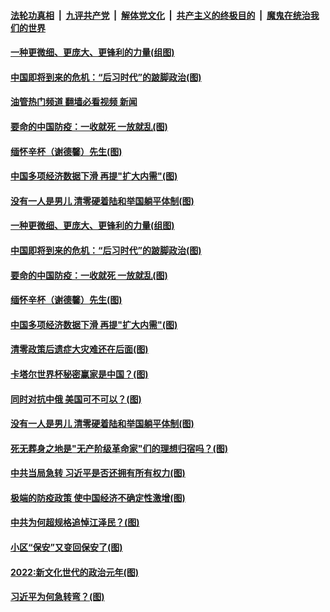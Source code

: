 ####  [法轮功真相](../../../../basic/blob/master/README.md?t=12170101) &nbsp;|&nbsp; [九评共产党](../../../../9ping.md/blob/master/README.md?t=12170101) &nbsp;|&nbsp; [解体党文化](../../../../jtdwh.md/blob/master/README.md?t=12170101)  &nbsp;|&nbsp; [共产主义的终极目的](../../../../gczydzjmd.md/blob/master/README.md?t=12170101) &nbsp;|&nbsp; [魔鬼在统治我们的世界](../../../../mgztzwmdsj.md/blob/master/README.md?t=12170101) 

#### [一种更微细、更庞大、更锋利的力量(组图)](../pages/p4/1023789.md?t=12170101) 

#### [中国即将到来的危机：“后习时代”的跛脚政治(图)](../pages/p4/1024215.md?t=12170101) 

#### [油管热门频道 翻墙必看视频 新闻](http://129.146.143.75:81/youtube.html?12170101)

#### [要命的中国防疫：一收就死 一放就乱(图)](../pages/p4/1024214.md?t=12170101) 

#### [缅怀辛杯（谢德馨）先生(图)](../pages/p4/1024222.md?t=12170101) 

#### [中国多项经济数据下滑 再提"扩大内需"(图)](../pages/p4/1024217.md?t=12170101) 

#### [没有一人是男儿 清零硬着陆和举国躺平体制(图)](../pages/p4/1024158.md?t=12170101) 



#### [一种更微细、更庞大、更锋利的力量(组图)](../pages/p4/1023789.md?t=12170101) 

#### [中国即将到来的危机：“后习时代”的跛脚政治(图)](../pages/p4/1024215.md?t=12170101) 

#### [要命的中国防疫：一收就死 一放就乱(图)](../pages/p4/1024214.md?t=12170101) 

#### [缅怀辛杯（谢德馨）先生(图)](../pages/p4/1024222.md?t=12170101) 

#### [中国多项经济数据下滑 再提"扩大内需"(图)](../pages/p4/1024217.md?t=12170101) 

#### [清零政策后遗症大灾难还在后面(图)](../pages/p4/1024213.md?t=12170101) 


#### [卡塔尔世界杯秘密赢家是中国？(图)](../pages/p4/1024161.md?t=12170101) 

#### [同时对抗中俄 美国可不可以？(图)](../pages/p4/1024159.md?t=12170101) 

#### [没有一人是男儿 清零硬着陆和举国躺平体制(图)](../pages/p4/1024158.md?t=12170101) 

#### [死无葬身之地是"无产阶级革命家"们的理想归宿吗？(图)](../pages/p4/1024157.md?t=12170101) 


#### [中共当局急转 习近平是否还拥有所有权力(图)](../pages/p4/1024115.md?t=12170101) 

#### [极端的防疫政策 使中国经济不确定性激增(图)](../pages/p4/1024085.md?t=12170101) 

#### [中共为何超规格追悼江泽民？(图)](../pages/p4/1024004.md?t=12170101) 

#### [小区“保安”又变回保安了(图)](../pages/p4/1024084.md?t=12170101) 

#### [2022:新文化世代的政治元年(图)](../pages/p4/1024083.md?t=12170101) 

#### [习近平为何急转弯？(图)](../pages/p4/1024082.md?t=12170101) 

<img src='http://gfw-breaker.win/goodnews/indexes/p4.md' width='0px' height='0px'/>
